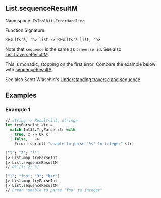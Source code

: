 ## List.sequenceResultM

Namespace: `FsToolkit.ErrorHandling`

Function Signature:

```
Result<'a, 'b> list -> Result<'a list, 'b>
```

Note that `sequence` is the same as `traverse id`. See also [List.traverseResultM](traverseResultM.md).

This is monadic, stopping on the first error. Compare the example below with [sequenceResultA](sequenceResultA.md).

See also Scott Wlaschin's [Understanding traverse and sequence](https://fsharpforfunandprofit.com/posts/elevated-world-4/).

## Examples

### Example 1

```fsharp
// string -> Result<int, string>
let tryParseInt str =
  match Int32.TryParse str with
  | true, x -> Ok x
  | false, _ -> 
    Error (sprintf "unable to parse '%s' to integer" str)

["1"; "2"; "3"]
|> List.map tryParseInt
|> List.sequenceResultM 
// Ok [1; 2; 3]

["1"; "foo"; "3"; "bar"]
|> List.map tryParseInt
|> List.sequenceResultM  
// Error "unable to parse 'foo' to integer"
```